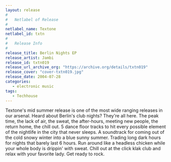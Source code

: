 ```yaml
---
layout: release
#
#   Netlabel of Release
#
netlabel_name: Textone
netlabel_id: txtn
#
#   Release Info
#
release_title: Berlin Nights EP
release_artist: Jambi
release_id: txtn019
release_url_archive_org: "https://archive.org/details/txtn019"
release_cover: "cover-txtn019.jpg"
release_date: 2004-07-28
categories:
   - electronic music
tags:
   - Techhouse
---
```

Textone's mid summer release is one of the most wide ranging releases in our arsenal. Heard about Berlin's club nights? They're all here. The peak time, the lack of air, the sweat, the after-hours, meeting new people, the return home, the chill out. 5 dance floor tracks to hit every possible element of the nightlife in the city that never sleeps. A soundtrack for coming out of the cold snowy winter into a blue sunny summer. Trading long dark hours for nights that barely last 6 hours. Run around like a headless chicken while your whole body is drippin' with sweat. Chill out at the click klak club and relax with your favorite lady. Get ready to rock.